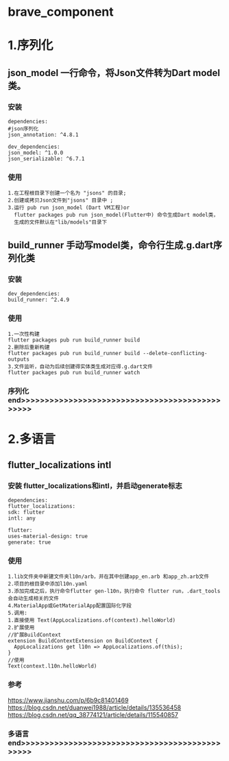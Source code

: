 # brave_component

# 1.序列化
## json_model 一行命令，将Json文件转为Dart model类。

### 安装

    dependencies:
    #json序列化
    json_annotation: ^4.8.1
    
    dev_dependencies:
    json_model: ^1.0.0
    json_serializable: ^6.7.1

### 使用

    1.在工程根目录下创建一个名为 "jsons" 的目录;
    2.创建或拷贝Json文件到"jsons" 目录中 ;
    3.运行 pub run json_model (Dart VM工程)or 
      flutter packages pub run json_model(Flutter中) 命令生成Dart model类，
      生成的文件默认在"lib/models"目录下

## build_runner 手动写model类，命令行生成.g.dart序列化类

### 安装

    dev_dependencies:
    build_runner: ^2.4.9

### 使用
    1.一次性构建
    flutter packages pub run build_runner build
    2.删除后重新构建
    flutter packages pub run build_runner build --delete-conflicting-outputs
    3.文件监听，自动为后续创建得实体类生成对应得.g.dart文件
    flutter packages pub run build_runner watch
### 序列化 end>>>>>>>>>>>>>>>>>>>>>>>>>>>>>>>>>>>>>>>>>>>>>>>

# 2.多语言

## flutter_localizations intl

### 安装 flutter_localizations和intl，并启动generate标志
    dependencies:
    flutter_localizations:
    sdk: flutter
    intl: any

    flutter:
    uses-material-design: true
    generate: true
### 使用

    1.lib文件夹中新建文件夹l10n/arb，并在其中创建app_en.arb 和app_zh.arb文件
    2.项目的根目录中添加l10n.yaml
    3.添加完成之后，执行命令flutter gen-l10n，执行命令 flutter run，.dart_tools会自动生成相关的文件
    4.MaterialApp或GetMaterialApp配置国际化字段
    5.调用:
    1.直接使用 Text(AppLocalizations.of(context).helloWorld)
    2.扩展使用 
    //扩展BuildContext
    extension BuildContextExtension on BuildContext {
      AppLocalizations get l10n => AppLocalizations.of(this);
    }
    //使用
    Text(context.l10n.helloWorld)

### 参考
https://www.jianshu.com/p/6b9c81401469
https://blog.csdn.net/duanwei1988/article/details/135536458
https://blog.csdn.net/qq_38774121/article/details/115540857
### 多语言end>>>>>>>>>>>>>>>>>>>>>>>>>>>>>>>>>>>>>>>>>>>>>>>

